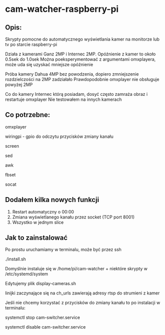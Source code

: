 # cam-watcher-raspberry-pi

## Opis:

Skrypty pomocne do automatycznego wyświetlania kamer na monitorze lub tv
po starcie raspberry-pi

Działa z kamerami Ganz 2MP i Internec 2MP.
Opóźnienie z kamer to około 0.5sek do 1.0sek
Można poeksperymentować z argumentami omxplayera,
może uda się uzyskać mniejsze opóźnienie

Próba kamery Dahua 4MP bez powodzenia, 
dopiero zmniejszenie rozdzielczości na 2MP zadziałało
Prawdopodobnie omxplayer nie obsługuje powyżej 2MP

Co do kamery Internec którą posiadam,
dosyć często zamraża obraz i restartuje omxplayer
Nie testowałem na innych kamerach


## Co potrzebne:

omxplayer

wiringpi - gpio do odczytu przycisków zmiany kanału

screen

sed

awk

fbset

socat

## Dodałem kilka nowych funkcji

1. Restart automatyczny o 00:00
2. Zmiana wyświetlanego kanału przez socket (TCP port 8001)
3. Wszystko w jednym slice

## Jak to zainstalować

Po prostu uruchamiamy w terminalu, może być przez ssh

./install.sh

Domyślnie instaluje się w /home/pi/cam-watcher + niektóre skrypty w /etc/systemd/system

Edytujemy plik display-cameras.sh

linijki zaczynające się na ch_urls zawierają adresy rtsp do strumieni z kamer

Jeśli nie chcemy korzystać z przycisków do zmiany kanału to po instalacji w terminalu:

systemctl stop cam-switcher.service

systemctl disable cam-switcher.service



